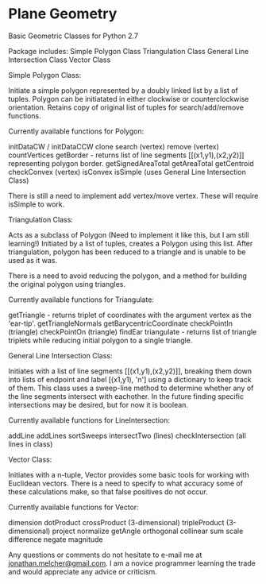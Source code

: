 Plane Geometry
========

Basic Geometric Classes for Python 2.7

Package includes:
Simple Polygon Class
Triangulation Class
General Line Intersection Class
Vector Class


Simple Polygon Class:

Initiate a simple polygon represented by a doubly linked list by a list of tuples.
Polygon can be initiatated in either clockwise or counterclockwise orientation.
Retains copy of original list of tuples for search/add/remove functions.

Currently available functions for Polygon:

initDataCW / initDataCCW
clone
search (vertex)
remove (vertex)
countVertices
getBorder - returns list of line segments [[(x1,y1),(x2,y2)]] representing polygon border.
getSignedAreaTotal
getAreaTotal
getCentroid
checkConvex (vertex)
isConvex
isSimple (uses General Line Intersection Class)

There is still a need to implement add vertex/move vertex.  These will require isSimple to work.


Triangulation Class:

Acts as a subclass of Polygon (Need to implement it like this, but I am still learning!)
Initiated by a list of tuples, creates a Polygon using this list.
After triangulation, polygon has been reduced to a triangle and is unable to be used as it was.

There is a need to avoid reducing the polygon, and a method for building the original polygon
using triangles.

Currently available functions for Triangulate:

getTriangle - returns triplet of coordinates with the argument vertex as the 'ear-tip'.
getTriangleNormals
getBarycentricCoordinate
checkPointIn (triangle)
checkPointOn (triangle)
findEar
triangulate - returns list of triangle triplets while reducing initial polygon to a single triangle.


General Line Intersection Class:

Initiates with a list of line segments [[(x1,y1),(x2,y2)]], breaking them down into lists of
endpoint and label [(x1,y1), 'n'] using a dictionary to keep track of them.
This class uses a sweep-line method to determine whether any of the line segments intersect
with eachother.  In the future finding specific intersections may be desired, but for now it is
boolean.

Currently available functions for LineIntersection:

addLine
addLines
sortSweeps
intersectTwo (lines)
checkIntersection (all lines in class)


Vector Class:

Initiates with a n-tuple, Vector provides some basic tools for working with Euclidean vectors.
There is a need to specify to what accuracy some of these calculations make, so that false
positives do not occur.

Currently available functions for Vector:

dimension
dotProduct
crossProduct (3-dimensional)
tripleProduct (3-dimensional)
project
normalize
getAngle
orthogonal
collinear
sum
scale
difference
negate
magnitude


Any questions or comments do not hesitate to e-mail me at jonathan.melcher@gmail.com.
I am a novice programmer learning the trade and would appreciate any advice or criticism.